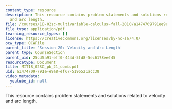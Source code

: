 ```yaml
---
content_type: resource
description: This resource contains problem statements and solutions related to velocity
  and arc length.
file: /courses/18-02sc-multivariable-calculus-fall-2010/a1474709791ee9a8ef675196521acc38_MIT18_02SC_pb_21_comb.pdf
file_type: application/pdf
learning_resource_types: []
license: https://creativecommons.org/licenses/by-nc-sa/4.0/
ocw_type: OCWFile
parent_title: 'Session 20: Velocity and Arc Length'
parent_type: CourseSection
parent_uid: 25cd5a91-eff0-444d-5fd8-5ec6178eef45
resourcetype: Document
title: MIT18_02SC_pb_21_comb.pdf
uid: a1474709-791e-e9a8-ef67-5196521acc38
video_metadata:
  youtube_id: null
---
```

This resource contains problem statements and solutions related to velocity and arc length.